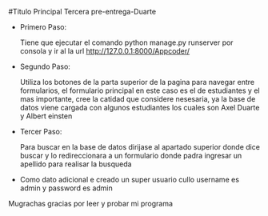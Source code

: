 #Titulo Principal Tercera pre-entrega-Duarte

- Primero Paso:

    Tiene que ejecutar el comando python manage.py runserver por consola y ir al la url http://127.0.0.1:8000/Appcoder/

- Segundo Paso:

    Utiliza los botones de la parta superior de la pagina para navegar entre formularios, el formulario principal en este caso es el de estudiantes y el mas importante, cree la catidad que considere nesesaria, ya la base de datos viene cargada con algunos estudiantes los cuales son Axel Duarte y Albert einsten

- Tercer Paso:

    Para buscar en la base de datos dirijase al apartado superior donde dice buscar y lo redireccionara a un formulario donde padra ingresar un apellido para realisar la busqueda

- Como dato adicional e creado un super usuario cullo username es admin y password es admin

Mugrachas gracias por leer y probar mi programa 